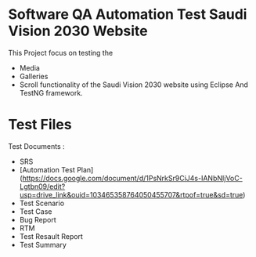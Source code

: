 # Software QA Automation Test Saudi Vision 2030 Website

This Project focus on testing the 
- Media 
- Galleries
- Scroll functionality of the Saudi Vision 2030 website using Eclipse And TestNG framework.

# Test Files
Test Documents :
- SRS
- [Automation Test Plan] (https://docs.google.com/document/d/1PsNrkSr9CiJ4s-IANbNIjVoC-Lgtbn09/edit?usp=drive_link&ouid=103465358764050455707&rtpof=true&sd=true)
- Test Scenario
- Test Case
- Bug Report
- RTM
- Test Resault Report
- Test Summary
